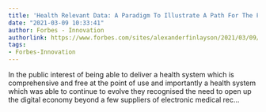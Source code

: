 ```yaml
---
title: 'Health Relevant Data: A Paradigm To Illustrate A Path For The Future Of Internet?'
date: "2021-03-09 10:33:41"
author: Forbes - Innovation
authorlink: https://www.forbes.com/sites/alexanderfinlayson/2021/03/09/health-relevant-data-a-paradigm-to-illustrate-a-path-for-the-future-of-internet/
tags:
- Forbes-Innovation
---
```

In the public interest of being able to deliver a health system which is comprehensive and free at the point of use and importantly a health system which was able to continue to evolve they recognised the need to open up the digital economy beyond a few suppliers of electronic medical rec...